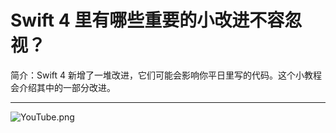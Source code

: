 # Swift 4 里有哪些重要的小改进不容忽视？

简介：Swift 4 新增了一堆改进，它们可能会影响你平日里写的代码。这个小教程会介绍其中的一部分改进。

---

![YouTube.png](https://youtu.be/Z6neR25Lxp0)
